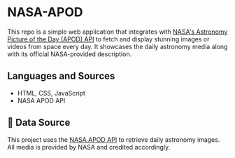 # NASA-APOD
This repo is a simple web application that integrates with [NASA's Astronomy Picture of the Day (APOD) API](https://api.nasa.gov/) to fetch and display stunning images or videos from space every day. It showcases the daily astronomy media along with its official NASA-provided description.

## Languages and Sources
- HTML, CSS, JavaScript
- NASA APOD API

## 🌌 Data Source

This project uses the [NASA APOD API](https://api.nasa.gov/) to retrieve daily astronomy images. All media is provided by NASA and credited accordingly.
